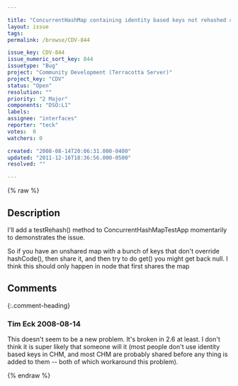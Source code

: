 ```yaml
---

title: "ConcurrentHashMap containing identity based keys not rehashed correctly when first shared"
layout: issue
tags: 
permalink: /browse/CDV-844

issue_key: CDV-844
issue_numeric_sort_key: 844
issuetype: "Bug"
project: "Community Development (Terracotta Server)"
project_key: "CDV"
status: "Open"
resolution: ""
priority: "2 Major"
components: "DSO:L1"
labels: 
assignee: "interfaces"
reporter: "teck"
votes:  0
watchers: 0

created: "2008-08-14T20:06:31.000-0400"
updated: "2011-12-16T18:36:56.000-0500"
resolved: ""

---
```




{% raw %}



## Description

<div markdown="1" class="description">

I'll add a testRehash() method to ConcurrentHashMapTestApp momentarily to demonstrates the issue. 

So if you have an unshared map with a bunch of keys that don't override hashCode(), then share it, and then try to do get() you might get back null.  I think this should only happen in node that first shares the map



</div>

## Comments


{:.comment-heading}
### **Tim Eck** <span class="date">2008-08-14</span>

<div markdown="1" class="comment">

This doesn't seem to be a new problem. It's broken in 2.6 at least. I don't think it is super likely that someone will it (most people don't use identity based keys in CHM, and most CHM are probably shared before any thing is added to them -- both of which workaround this problem).

</div>



{% endraw %}
